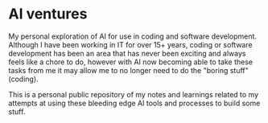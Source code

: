 # AI ventures
My personal exploration of AI for use in coding and software development. Although I have been working in IT for over 15+ years, coding or software development has been an area that has never been exciting and always feels like a chore to do, however with AI now becoming able to take these tasks from me it may allow me to no longer need to do the "boring stuff" (coding).

This is a personal public repository of my notes and learnings related to my attempts at using these bleeding edge AI tools and processes to build some stuff. 
